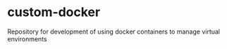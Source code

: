 # custom-docker
Repository for development of using docker containers to manage virtual environments
